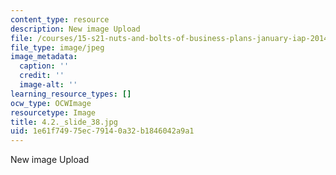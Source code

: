 ```yaml
---
content_type: resource
description: New image Upload
file: /courses/15-s21-nuts-and-bolts-of-business-plans-january-iap-2014/1e61f74975ec79140a32b1846042a9a1_4.2._slide_38.jpg
file_type: image/jpeg
image_metadata:
  caption: ''
  credit: ''
  image-alt: ''
learning_resource_types: []
ocw_type: OCWImage
resourcetype: Image
title: 4.2._slide_38.jpg
uid: 1e61f749-75ec-7914-0a32-b1846042a9a1
---
```

New image Upload

